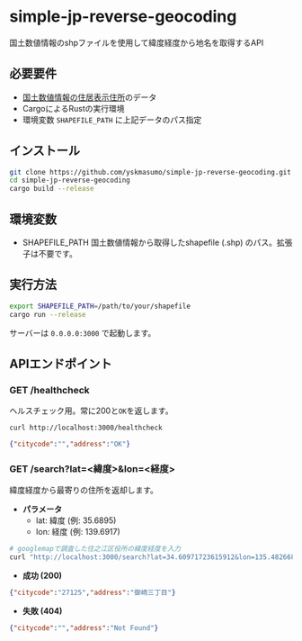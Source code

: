 # simple-jp-reverse-geocoding
国土数値情報のshpファイルを使用して緯度経度から地名を取得するAPI

## 必要要件
- [国土数値情報の住居表示住所](https://www.gsi.go.jp/kihonjohochousa/jukyo_jusho.html)のデータ
- CargoによるRustの実行環境
- 環境変数 `SHAPEFILE_PATH` に上記データのパス指定

## インストール
```bash
git clone https://github.com/yskmasumo/simple-jp-reverse-geocoding.git
cd simple-jp-reverse-geocoding
cargo build --release
```

## 環境変数
- SHAPEFILE_PATH
  国土数値情報から取得したshapefile (.shp) のパス。拡張子は不要です。

## 実行方法
```bash
export SHAPEFILE_PATH=/path/to/your/shapefile
cargo run --release
```
サーバーは `0.0.0.0:3000` で起動します。

## APIエンドポイント

### GET /healthcheck
ヘルスチェック用。常に200と`OK`を返します。
```bash
curl http://localhost:3000/healthcheck
```
```json
{"citycode":"","address":"OK"}
```

### GET /search?lat=<緯度>&lon=<経度>
緯度経度から最寄りの住所を返却します。

- **パラメータ**
  - lat: 緯度 (例: 35.6895)
  - lon: 経度 (例: 139.6917)

```bash
# googlemapで調査した住之江区役所の緯度経度を入力
curl "http://localhost:3000/search?lat=34.60971723615912&lon=135.4826683503556"
```

- **成功 (200)**
```json
{"citycode":"27125","address":"御崎三丁目"}
```

- **失敗 (404)**
```json
{"citycode":"","address":"Not Found"}
```
